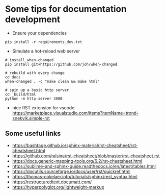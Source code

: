 # Some tips for documentation development

- Ensure your dependencies

```
pip install -r requirements_dev.txt
```

- Simulate a hot-reload web server

```
# install when-changed
pip install git+https://github.com/joh/when-changed

# rebuild with every change
cd docs
when-changed . -c "make clean && make html"

# spin up a basic http server
cd _build/html
python -m http.server 3000
```

- nice RST extension for vscode:
<https://marketplace.visualstudio.com/items?itemName=trond-snekvik.simple-rst>

## Some useful links

- <https://bashtage.github.io/sphinx-material/rst-cheatsheet/rst-cheatsheet.html>
- <https://github.com/ralsina/rst-cheatsheet/blob/master/rst-cheatsheet.rst>
- <https://docs.generic-mapping-tools.org/6.2/rst-cheatsheet.html>
- <https://sublime-and-sphinx-guide.readthedocs.io/en/latest/tables.html>
- <https://docutils.sourceforge.io/docs/user/rst/quickref.html>
- <https://thomas-cokelaer.info/tutorials/sphinx/rest_syntax.html>
- <https://restructuredtext.documatt.com/>
- <https://hyperpolyglot.org/lightweight-markup>
